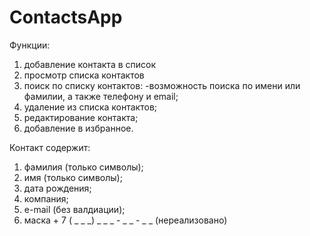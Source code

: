 # ContactsApp

Функции:
1. добавление контакта в список
2. просмотр списка контактов
3. поиск по списку контактов:
-возможность поиска по имени или фамилии, а также телефону и email;
4. удаление из списка контактов;
5. редактирование контакта;
6. добавление в избранное.

Контакт содержит:
1. фамилия (только символы);
2. имя (только символы);
3. дата рождения;
4. компания;
5. e-mail (без валдиации);
6. маска + 7 ( _ _ _) _ _ _ - _ _ - _ _ (нереализовано)

